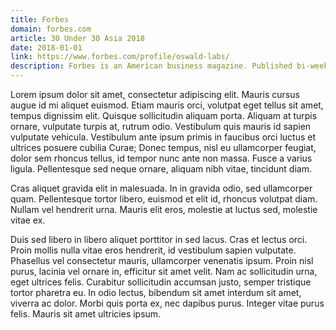 ```yaml
---
title: Forbes
domain: forbes.com
article: 30 Under 30 Asia 2018
date: 2018-01-01
link: https://www.forbes.com/profile/oswald-labs/
description: Forbes is an American business magazine. Published bi-weekly, it features original articles on finance, industry, investing, and marketing topics.
---
```


Lorem ipsum dolor sit amet, consectetur adipiscing elit. Mauris cursus augue id mi aliquet euismod. Etiam mauris orci, volutpat eget tellus sit amet, tempus dignissim elit. Quisque sollicitudin aliquam porta. Aliquam at turpis ornare, vulputate turpis at, rutrum odio. Vestibulum quis mauris id sapien vulputate vehicula. Vestibulum ante ipsum primis in faucibus orci luctus et ultrices posuere cubilia Curae; Donec tempus, nisl eu ullamcorper feugiat, dolor sem rhoncus tellus, id tempor nunc ante non massa. Fusce a varius ligula. Pellentesque sed neque ornare, aliquam nibh vitae, tincidunt diam.

Cras aliquet gravida elit in malesuada. In in gravida odio, sed ullamcorper quam. Pellentesque tortor libero, euismod et elit id, rhoncus volutpat diam. Nullam vel hendrerit urna. Mauris elit eros, molestie at luctus sed, molestie vitae ex.

Duis sed libero in libero aliquet porttitor in sed lacus. Cras et lectus orci. Proin mollis nulla vitae eros hendrerit, id vestibulum sapien vulputate. Phasellus vel consectetur mauris, ullamcorper venenatis ipsum. Proin nisl purus, lacinia vel ornare in, efficitur sit amet velit. Nam ac sollicitudin urna, eget ultrices felis. Curabitur sollicitudin accumsan justo, semper tristique tortor pharetra eu. In odio lectus, bibendum sit amet interdum sit amet, viverra ac dolor. Morbi quis porta ex, nec dapibus purus. Integer vitae purus felis. Mauris sit amet ultricies ipsum.